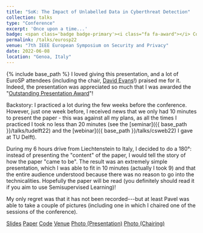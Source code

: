 ```yaml
---
title: "SoK: The Impact of Unlabelled Data in Cyberthreat Detection"
collection: talks
type: "Conference"
excerpt: 'Once upon a time...'
badge: <span class='badge badge-primary'><i class="fa fa-award"></i> Conference</span>
permalink: /talks/eurosp22
venue: "7th IEEE European Symposium on Security and Privacy"
date: 2022-06-08
location: "Genoa, Italy"
---
```

{% include base_path %}
I loved giving this presentation, and a lot of EuroSP attendees (including the chair, [David Evans](https://www.cs.virginia.edu/~evans/)!) praised me for it. Indeed, the presentation was appreciated so much that I was awarded the "[Outstanding Presentation Award](https://www.ieee-security.org/TC/EuroSP2022/accepted_and_awards.html)"!

Backstory: I practiced a lot during the few weeks before the conference. However, just one week before, I received news that we only had 10 minutes to present the paper - this was against all my plans, as all the times I practiced I took no less than 20 minutes (see the [seminar]({{ base_path }}/talks/tudelft22) and the [webinar]({{ base_path }}/talks/csweb22) I gave at TU Delft).

During my 6 hours drive from Liechtenstein to Italy, I decided to do a 180°: instead of presenting the "content" of the paper, I would tell the story of how the paper "came to be". The result was an extremely simple presentation, which I was able to fit in 10 minutes (actually I took 9) and that the entire audience understood because there was no reason to go into the technicalities. Hopefully the paper will be read (you definitely should read it if you aim to use Semisupervised Learning)!

My only regret was that it has not been recorded---but at least Pavel was able to take a couple of pictures (including one in which I chaired one of the sessions of the conference). 

<a class="btn btn-outline-primary my-1 mr-1 btn-sm" href="{{ base_path }}/files/papers/eurosp22/eurosp22_slides.pdf" target="_blank" rel="noopener">Slides</a> 
<a class="btn btn-outline-primary my-1 mr-1 btn-sm" href="{{ base_path }}/publications/eurosp22" target="_blank" rel="noopener">Paper</a> 
<a class="btn btn-outline-primary my-1 mr-1 btn-sm" href="https://github.com/hihey54/CEF-SsL" target="_blank" rel="noopener">Code</a> 
<a class="btn btn-outline-primary my-1 mr-1 btn-sm" href="https://www.ieee-security.org/TC/EuroSP2022/program_compact.html" target="_blank" rel="noopener">Venue</a>
<a class="btn btn-outline-primary my-1 mr-1 btn-sm" href="{{ base_path }}/files/talks/images/eurosp22_presentation.jpg" target="_blank" rel="noopener">Photo (Presentation)</a>
<a class="btn btn-outline-primary my-1 mr-1 btn-sm" href="{{ base_path }}/files/talks/images/eurosp22_chair.jpg" target="_blank" rel="noopener">Photo (Chairing)</a>